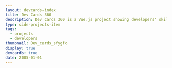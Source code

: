 ```yaml
---
layout: devcards-index
title: Dev Cards 360
description: Dev Cards 360 is a Vue.js project showing developers' skills and weaknesses.
type: side-projects-item
tags:
  - projects
  - developers
thumbnail: Dev_cards_sfygfo
display: true
devcards: true
date: 2005-01-01
---
```

